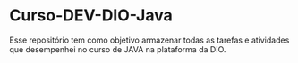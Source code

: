 # Curso-DEV-DIO-Java
Esse repositório tem como objetivo armazenar todas as tarefas e atividades que desempenhei no curso de JAVA na plataforma da DIO.
